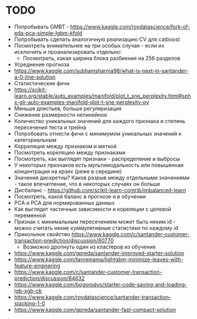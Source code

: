 # TODO

* Попробывать GMBT - https://www.kaggle.com/roydatascience/fork-of-eda-pca-simple-lgbm-kfold
* Попробывать сделать аналогичную реализацию CV для catboost
* Посмотреть внимательнее на три особых случая - если их исключить и проанализировать отдельно:
    - Посмотреть, какая ширина блока разбиения на 256 разделов
* Усреднение прогноза
* https://www.kaggle.com/subhamsharma96/what-is-next-in-santander-a-0-line-solution
* Статистические фичи
* https://scikit-learn.org/stable/auto_examples/manifold/plot_t_sne_perplexity.html#sphx-glr-auto-examples-manifold-plot-t-sne-perplexity-py
* Меньше длистьев, больше регуляризация
* Снижение размерности нелинейное
* Количество уникальных значений для каждого признака и степень пересечения теста и трейна
* Попробовать отнести фичи с минимумом уникальных значений к категориальным
* Корреляция между признаком и меткой
* Посмотреть кореляцию между признаками
* Посмотреть, как выглядят признаки - распределение и выбросы
* У некоторых признаков есть мультимодальность или повышенная концентрация на краях (реже в середине)
* Значения дискретны? Каков разрыв между отдельными значениями - такое впечатление, что в некоторых случаях он больше
* Дисбаланс - https://github.com/scikit-learn-contrib/imbalanced-learn
* Посмотреть, какой баланс в прогнозе и в обучении
* PCA и PCA для нормированных данных
* Как выглядят частичные зависимости и кореляции с целевой переменной
* Признак с минимальным пересечением может быть неким id - можно считать некие куммулятивные статистики по каждому id
* Прикольное свойство https://www.kaggle.com/c/santander-customer-transaction-prediction/discussion/80770
    - Возможно дропнуть один из кластеров из обучения
* https://www.kaggle.com/gpreda/santander-improved-starter-solution
* https://www.kaggle.com/tanreinama/lightgbm-minimize-leaves-with-feature-enginering
* https://www.kaggle.com/c/santander-customer-transaction-prediction/discussion/84632
* https://www.kaggle.com/bogorodvo/starter-code-saving-and-loading-lgb-xgb-cb
* https://www.kaggle.com/roydatascience/santander-transaction-stacking-1-0
* https://www.kaggle.com/gpreda/santander-fast-compact-solution

